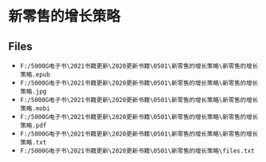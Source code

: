 # 新零售的增长策略

## Files

- `F:/5000G电子书\2021书籍更新\2020更新书籍\0501\新零售的增长策略\新零售的增长策略.epub`
- `F:/5000G电子书\2021书籍更新\2020更新书籍\0501\新零售的增长策略\新零售的增长策略.jpg`
- `F:/5000G电子书\2021书籍更新\2020更新书籍\0501\新零售的增长策略\新零售的增长策略.mobi`
- `F:/5000G电子书\2021书籍更新\2020更新书籍\0501\新零售的增长策略\新零售的增长策略.pdf`
- `F:/5000G电子书\2021书籍更新\2020更新书籍\0501\新零售的增长策略\新零售的增长策略.txt`
- `F:/5000G电子书\2021书籍更新\2020更新书籍\0501\新零售的增长策略\files.txt`
